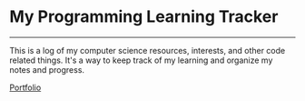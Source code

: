 # My Programming Learning Tracker

---

This is a log of my computer science resources, interests, and other code related things. It's a way to keep track of my learning and organize my notes and progress.

[Portfolio](https://tatienmiller.com/)
